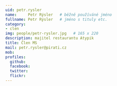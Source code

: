 ```yaml
---
uid: petr.rysler
name:     Petr Rýsler  	# běžně používáné jméno
fullname: Petr Rýsler  	# jméno s tituly etc.
category:
- clen
img: people/petr-rysler.jpg   # 165 x 220
description: majitel restaurantu Atypik
title: Člen MS
mail: petr.rysler@pirati.cz
mob:
profiles:
  github:
  facebook:
  twitter: 
  flickr:
---
```


